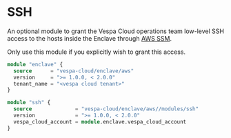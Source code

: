 # SSH

An optional module to grant the Vespa Cloud operations team low-level
SSH access to the hosts inside the Enclave through [AWS SSM](https://docs.aws.amazon.com/systems-manager/latest/userguide/ssm-agent.html).

Only use this module if you explicitly wish to grant this access.

```terraform
module "enclave" {
  source      = "vespa-cloud/enclave/aws"
  version     = ">= 1.0.0, < 2.0.0"
  tenant_name = "<vespa cloud tenant>"
}

module "ssh" {
  source              = "vespa-cloud/enclave/aws//modules/ssh"
  version             = ">= 1.0.0, < 2.0.0"
  vespa_cloud_account = module.enclave.vespa_cloud_account
}
```